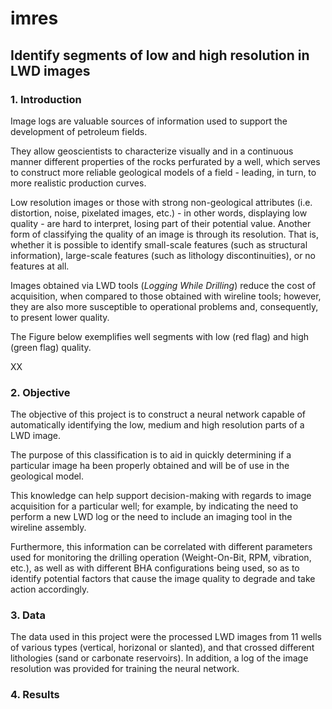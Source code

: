 # imres
## Identify segments of low and high resolution in LWD images



### 1. Introduction

Image logs are valuable sources of information used to support the development of petroleum fields.

They allow geoscientists to characterize visually and in a continuous manner different properties of the rocks perfurated by a well, which serves to construct more reliable geological models of a field - leading, in turn, to more realistic production curves. 

Low resolution images or those with strong non-geological attributes (i.e. distortion, noise, pixelated images, etc.) - in other words, displaying low quality - are hard to interpret, losing part of their potential value. Another form of classifying the quality of an image is through its resolution. That is, whether it is possible to identify small-scale features (such as structural information), large-scale features (such as lithology discontinuities), or no features at all.

Images obtained via LWD tools (*Logging While Drilling*) reduce the cost of acquisition, when compared to those obtained with wireline tools; however, they are also more susceptible to operational problems and, consequently, to present lower quality.

The Figure below exemplifies well segments with low (red flag) and high (green flag) quality.

XX



### 2. Objective

The objective of this project is to construct a neural network capable of automatically identifying the low, medium and high resolution parts of a LWD image.

The purpose of this classification is to aid in quickly determining if a particular image ha been properly obtained and will be of use in the geological model.

This knowledge can help support decision-making with regards to image acquisition for a particular well; for example, by indicating the need to perform a new LWD log or the need to include an imaging tool in the wireline assembly.

Furthermore, this information can be correlated with different parameters used for monitoring the drilling operation (Weight-On-Bit, RPM, vibration, etc.), as well as with different BHA configurations being used, so as to identify potential factors that cause the image quality to degrade and take action accordingly.



### 3. Data

The data used in this project were the processed LWD images from 11 wells of various types (vertical, horizonal or slanted), and that crossed different lithologies (sand or carbonate reservoirs). In addition, a log of the image resolution was provided for training the neural network.



### 4. Results




